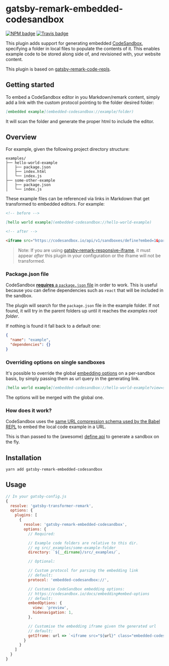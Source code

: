 # gatsby-remark-embedded-codesandbox

[![NPM badge](https://img.shields.io/npm/v/gatsby-remark-embedded-codesandbox.svg?style=flat-square)](https://www.npmjs.com/package/gatsby-remark-embedded-codesandbox)
[![Travis badge](https://img.shields.io/travis/elboman/gatsby-remark-embedded-codesandbox.svg?branch=master&style=flat-square)](https://travis-ci.org/elboman/gatsby-remark-embedded-codesandbox)

This plugin adds support for generating embedded [CodeSandbox](https://codesandbox.io/), specifying a folder in local files to populate the contents of it.
This enables example code to be stored along side of, and revisioned with, your website content.

This plugin is based on [gatsby-remark-code-repls](https://github.com/gatsbyjs/gatsby/tree/master/packages/gatsby-remark-code-repls).

## Getting started

To embed a CodeSandbox editor in you Markdown/remark content, simply add a link with the custom protocol pointing to the folder desired folder:

```md
[embedded example](embedded-codesandbox://example/folder)
```

It will scan the folder and generate the proper html to include the editor.

## Overview

For example, given the following project directory structure:

```
examples/
├── hello-world-example
│   ├── package.json
│   ├── index.html
│   └── index.js
├── some-other-example
│   ├── package.json
│   └── index.js
```

These example files can be referenced via links in Markdown that get transformed
to embedded editors. For example:

```md
<!-- before -->

[hello world example](embedded-codesandbox://hello-world-example)

<!-- after -->

<iframe src="https://codesandbox.io/api/v1/sandboxes/define?embed=1&parameters=N4IgZglgNgpgziAXKADgQwMYGs0HMYB0AVnAPYB2SoGFALjObVSOWgLYxIgwAe7KsEAF8hAGhARyAE14EAFrTZRmNRgyaIQAHgVKAfFoBGpKQE8DAemNnLuqHuHjJMnsQTIQq-oy6q4tAAIwUlIAgF4AgB0QQzQAJ2iAbmERIA&query=hidenavigation%3D1%26view%3Dpreview" style="width:100%; height:500px; border:0; border-radius: 4px; overflow:hidden;\\" sandbox="allow-modals allow-forms allow-popups allow-scripts allow-same-origin"></iframe>
```

> Note: If you are using [gatsby-remark-responsive-iframe](https://github.com/gatsbyjs/gatsby/tree/master/packages/gatsby-remark-responsive-iframe), it must appear _after_ this plugin in your configuration or the iframe will not be transformed.

### Package.json file

CodeSandbox [**requires** a `package.json` file](https://codesandbox.io/docs/importing#how-it-works) in order to work.
This is useful because you can define dependencies such as `react` that will be included in the sandbox.

The plugin will search for the `package.json` file in the example folder.
If not found, it will try in the parent folders up until it reaches the _examples root folder_.

If nothing is found it fall back to a default one:

```json
{
  "name": "example",
  "dependencies": {}
}
```

### Overriding options on single sandboxes

It's possible to override the global [embedding options](https://codesandbox.io/docs/embedding#embed-options) on a per-sandbox basis, by simply passing them as url query in the generating link.

```md
[hello world example](embedded-codesandbox://hello-world-example?view=split)
```

The options will be merged with the global one.

### How does it work?

CodeSandbox uses the [same URL compression schema used by the Babel REPL](https://github.com/babel/website/blob/c9dd1f516985f7267eb58c286789e0c66bc0a21d/js/repl/UriUtils.js#L22-L26) to embed the local code example in a URL.

This is than passed to the (awesome) [define api](https://codesandbox.io/docs/importing#define-api) to generate a sandbox on the fly.

## Installation

`yarn add gatsby-remark-embedded-codesandbox`

## Usage

```javascript
// In your gatsby-config.js
{
  resolve: 'gatsby-transformer-remark',
  options: {
    plugins: [
      {
        resolve: 'gatsby-remark-embedded-codesandbox',
        options: {
          // Required:

          // Example code folders are relative to this dir.
          // eg src/_examples/some-example-folder
          directory: `${__dirname}/src/_examples/`,

          // Optional:

          // Custom protocol for parsing the embedding link
          // default:
          protocol: 'embedded-codesandbox://',

          // Customise CodeSandbox embedding options:
          // https://codesandbox.io/docs/embedding#embed-options
          // default:
          embedOptions: {
            view: 'preview',
            hidenavigation: 1,
          },

          // Customise the embedding iframe given the generated url
          // default:
          getIframe: url => `<iframe src="${url}" class="embedded-codesandbox" sandbox="allow-modals allow-forms allow-popups allow-scripts allow-same-origin"></iframe>`
        }
      }
    ]
  }
}
```
